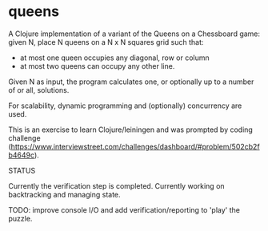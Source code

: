 queens
======

A Clojure implementation of a variant of the Queens on a Chessboard game: given N, place N queens on a N x N squares grid such that:
 - at most one queen occupies any diagonal, row or column
 - at most two queens can occupy any other line.

Given N as input, the program calculates one, or optionally up to a number of or all, solutions.

For scalability, dynamic programming and (optionally) concurrency are used.

This is an exercise to learn Clojure/leiningen and was prompted by coding challenge (https://www.interviewstreet.com/challenges/dashboard/#problem/502cb2fb4649c).

STATUS

Currently the verification step is completed. Currently working on backtracking and managing state.

TODO: improve console I/O and add verification/reporting to 'play' the puzzle. 

